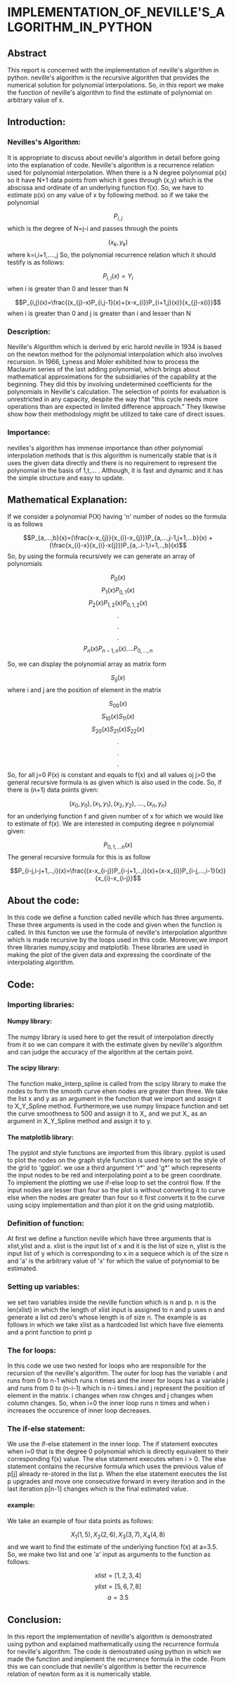 # IMPLEMENTATION_OF_NEVILLE'S_ALGORITHM_IN_PYTHON

## Abstract
This report is concerned with the implementation of neville's algorithm in python. neville's algorithm is the recursive algorithm that provides the numerical solution for polynomial interpolations. So, in this report we make the function of neville's algorithm to find the estimate of polynomial on arbitrary value of x.

## Introduction:
### Nevilles's Algorithm:
It is appropriate to discuss about neville's algorithm in detail before going into the explanation of code. Neville's algorithm is a recurrence relation used for polynomial interpolation. When there is a N degree polynomial p(x) so it have N+1 data points from which it goes through (x,y) which is the abscissa and ordinate of an underlying function f(x). So, we have to estimate p(x) on any value of x by following method.
so if we take the polynomial

$$P_{i,j}$$ 
which is the degree of N=j-i and passes through the points


$$(x_{k},y_{k})$$
where k=i,i+1,....,j
So, the polynomial recurrence relation which it should testify is as follows:

$$P_{i,i}(x)=Y_{i}$$
when i is greater than 0 and lesser than N

$$P_{i,j}(x)=\frac{(x_{j}-x)P_{i,j-1}(x)+(x-x_{i})P_{i+1,j}(x)}{x_{j}-x{i}}$$
when i is greater than 0 and j is greater than i and lesser than N

### Description:
Neville's Algorithm which is derived by eric harold neville in 1934 is based on the newton method for the polynomial interpolation which also involves recursion. In 1966, Lyness and Moler exhibited how to process the Maclaurin series of the last adding polynomial, which brings about mathematical approximations for the subsidiaries of the capability at the beginning. They did this by involving undetermined coefficients for the polynomials in Neville's calculation. The selection of points for evaluation is unrestricted in any capacity, despite the way that "this cycle needs more operations than are expected in limited difference approach." They likewise show how their methodology might be utilized to take care of direct issues.

### Importance:
nevilles's algorithm has immense importance than other polynomial interpolation methods that is this algorithm is numerically stable that is it uses the given data directly and there is no requirement to represent the polynomial in the basis of 1,t,... . Although, it is fast and dynamic and it has the simple structure and easy to update.

## Mathematical Explanation:
If we consider a polynomial P(X) having 'n' number of nodes so the formula is as follows

$$P_{a,...,b}(x)=(\frac{x-x_{j}}{x_{i}-x_{j}})P_{a,...,j-1,j+1,...b}(x) + (\frac{x_{i}-x}{x_{i}-x{j}})P_{a,..i-1,i+1,..,b}(x)$$
So, by using the formula recursively we can generate an array of polynomials

$$P_{0}(x)$$
$$P_{1}(x)P_{0,1}(x)$$
$$P_{2}(x)P_{1,2}(x)P_{0,1,2}(x)$$
$$.$$
$$.$$
$$.$$
$$P_{n}(x)P_{n-1,n}(x)....P_{0,...,n}$$

So, we can display the polynomial array as matrix form

$$S_{ij}(x)$$
where i and j are the position of element in the matrix

$$S_{00}(x)$$
$$S_{10}(x)S_{11}(x)$$
$$S_{20}(x)S_{21}(x)S_{22}(x)$$
$$.$$
$$.$$
$$.$$
So, for all j=0 P(x) is constant and equals to f(x) and all values oj j>0 the general recursive formula is as given which is also used in the code. So, if there is (n+1) data points given:

$$(x_{0},y_{0}),(x_{1},y_{1}),(x_{2},y_{2}),....,(x_{n},y_{n})$$
for an underlying function f and given number of x for which we would like to estimate of f(x). We are interested in computing degree n polynomial given:

$$P_{0,1,...n}(x)$$
The general recursive formula for this is as follow

$$$$

$$P_{i-j,i-j+1,..,i}(x)=\frac{(x-x_{i-j})P_{i-j+1,..,i}(x)+(x-x_{i})P_{i-j,...,i-1}(x)}{x_{i}-x_{i-j}}$$

## About the code:
In this code we define a function called neville which has three arguments. These three arguments is used in the code and given when the function is called. In this functon we use the formula of neville's interpolation algorithm which is made recursive by the loops used in this code. Moreover,we import three libraries numpy,scipy and matplotlib. These libraries are used in making the plot of the given data and expressing the coordinate of the interpolating algorithm.

## Code:
### Importing libraries:
#### Numpy library:
The numpy library is used here to get the result of interpolation directly from it so we can compare it with the estimate given by neville's algorithm and can judge the accuracy of the algorithm at the certain point.
#### The scipy library:
The function make_interp_spline is called from the scipy library to make the nodes to form the smooth curve ehen nodes are greater than three. We take the list x and y as an argument in the function that we import and assign it to X_Y_Spline method. Furthermore,we use numpy linspace function and set the curve smoothness to 500 and assign it to X_ and we put X_ as an argument in X_Y_Spline method and assign it to y.
#### The matplotlib library:
The pyplot and style functions are imported from this library. pyplot is used to plot the nodes on the graph style function is used here to set the style of the grid to 'ggplot'. we use a third argument 'r*' and 'g*' which represents the input nodes to be red and interpolating point a to be green coordinate. To implement the plotting we use if-else loop to set the control flow. If the input nodes are lesser than four so the plot is without converting it to curve else when the nodes are greater than four so it first converts it to the curve using scipy implementation and than plot it on the grid using matplotlib.

### Definition of function:
At first we define a function neville which have three arguments that is xlist,ylist and a. xlist is the input list of x and it is the list of size n, ylist is the input list of y which is corresponding to x in a sequece which is of the size n and 'a' is the arbitrary value of 'x' for which the value of polynomial to be estimated.
### Setting up variables:
we set two variables inside the neville function which is n and p. n is the len(xlist) in which the length of xlist input is assigned to n and p uses n and generate a list od zero's whose length is of size n. The example is as follows in which we take xlist as a hardcoded list which have five elements and a print function to print p

### The for loops:
In this code we use two nested for loops who are responsible for the recursion of the neville's algorithm. The outer for loop has the variable i and runs from 0 to n-1 which runs n times and the inner for loops has a variable j and runs from 0 to (n-i-1) which is n-i times.i and j represent the position of element in the matrix. i changes when row chnges and j changes when column changes. So, when i=0 the inner loop runs n times and when i increases the occurence of inner loop decreases.
### The if-else statement:
We use the if-else statement in the inner loop. The if statement executes when i=0 that is the degree 0 polynomial which is directly equivalent to their corresponding f(x) value. The else statement executes when i > 0. The else statement contains the recursive formula which uses the previous value of p[j] already re-stored in the list p. When the else statement executes the list p upgrades and move one consecutive forward in every iteration and in the last iteration p[n-1] changes which is the final estimated value.
#### example:
We take an example of four data points as follows:

$$X_{1}(1,5) , X_{2}(2,6) , X_{3}(3,7) , X_{4}(4,8)$$
and we want to find the estimate of the underlying function f(x) at a=3.5. So, we make two list and one 'a' input as arguments to the function as follows:


$$xlist=[1,2,3,4]$$
$$ylist=[5,6,7,8]$$
$$a=3.5$$

## Conclusion:
In this report the implementation of neville's algorithm is demonstrated using python and explained mathematically using the recurrence formula for neville's algorithm. The code is demostrated using python in which we made the function and implement the recurrence formula in the code. From this we can conclude that neville's algorithm is better the recurrence relation of newton form as it is numerically stable.

